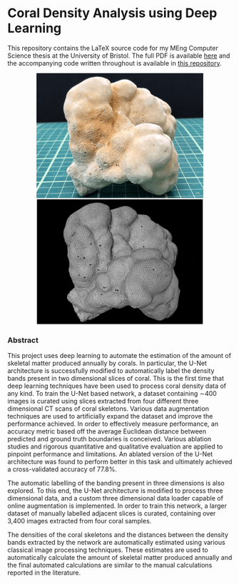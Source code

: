 # Coral Density Analysis using Deep Learning

This repository contains the LaTeX source code for my MEng Computer Science thesis at the University of Bristol. The full PDF is available [here](https://github.com/ainsleyrutterford/Thesis/blob/master/Thesis.pdf) and the accompanying code written throughout is available in [this repository](https://github.com/ainsleyrutterford/DeepC).

<p align="center">
  <img src="https://raw.githubusercontent.com/ainsleyrutterford/Thesis/master/images/real-coral.png" height=280>
  <img src="https://raw.githubusercontent.com/ainsleyrutterford/Thesis/master/images/3D-scan.png" height=280>
</p>

### Abstract

This project uses deep learning to automate the estimation of the amount of skeletal matter produced
annually by corals. In particular, the U-Net architecture is successfully modified to automatically label
the density bands present in two dimensional slices of coral. This is the first time that deep learning
techniques have been used to process coral density data of any kind. To train the U-Net based network, a
dataset containing ∼400 images is curated using slices extracted from four different three dimensional CT
scans of coral skeletons. Various data augmentation techniques are used to artificially expand the dataset
and improve the performance achieved. In order to effectively measure performance, an accuracy metric
based off the average Euclidean distance between predicted and ground truth boundaries is conceived.
Various ablation studies and rigorous quantitative and qualitative evaluation are applied to pinpoint
performance and limitations. An ablated version of the U-Net architecture was found to perform better
in this task and ultimately achieved a cross-validated accuracy of 77.8%.

The automatic labelling of the banding present in three dimensions is also explored. To this end, the
U-Net architecture is modified to process three dimensional data, and a custom three dimensional data
loader capable of online augmentation is implemented. In order to train this network, a larger dataset
of manually labelled adjacent slices is curated, containing over 3,400 images extracted from four coral
samples.

The densities of the coral skeletons and the distances between the density bands extracted by the network
are automatically estimated using various classical image processing techniques. These estimates are
used to automatically calculate the amount of skeletal matter produced annually and the final automated
calculations are similar to the manual calculations reported in the literature.
